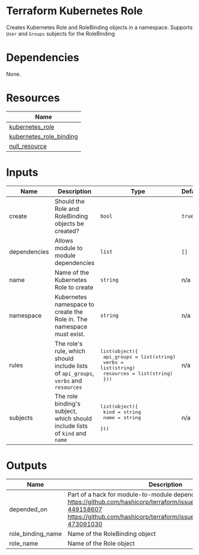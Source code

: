# Terraform Kubernetes Role
Creates Kubernetes Role and RoleBinding objects in a namespace.  Supports `User` and `Groups` subjects for the RoleBinding

# Dependencies
None.

# Resources

| Name |
|------|
| [kubernetes_role](https://registry.terraform.io/providers/hashicorp/kubernetes/latest/docs/resources/role) |
| [kubernetes_role_binding](https://registry.terraform.io/providers/hashicorp/kubernetes/latest/docs/resources/role_binding) |
| [null_resource](https://registry.terraform.io/providers/hashicorp/null/latest/docs/resources/resource) |

# Inputs

| Name | Description | Type | Default | Required |
|------|-------------|------|---------|:--------:|
| create | Should the Role and RoleBinding objects be created? | `bool` | `true` | no |
| dependencies | Allows module to module dependencies | `list` | `[]` | no |
| name | Name of the Kubernetes Role to create | `string` | n/a | yes |
| namespace | Kubernetes namespace to create the Role in.  The namespace must exist. | `string` | n/a | yes |
| rules | The role's rule, which should include lists of `api_groups`, `verbs` and `resources` | <pre>list(object({<br>    api_groups = list(string)<br>    verbs      = list(string)<br>    resources  = list(string)<br>  }))</pre> | n/a | yes |
| subjects | The role binding's subject, which should include lists of `kind` and `name` | <pre>list(object({<br>    kind = string<br>    name = string<br>  }))</pre> | n/a | yes |

# Outputs

| Name | Description |
|------|-------------|
| depended\_on | Part of a hack for module-to-module dependencies. https://github.com/hashicorp/terraform/issues/1178#issuecomment-449158607 https://github.com/hashicorp/terraform/issues/1178#issuecomment-473091030 |
| role\_binding\_name | Name of the RoleBinding object |
| role\_name | Name of the Role object |